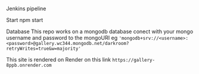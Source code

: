 Jenkins pipeline

Start
npm start

Database
This repo works on a mongodb database
conect with your mongo username and password to the mongoURI
eg `'mongodb+srv://<username>:<password>@gallery.wc344.mongodb.net/darkroom?retryWrites=true&w=majority'`

This site is rendered on Render on this link 
`https://gallery-8ppb.onrender.com`